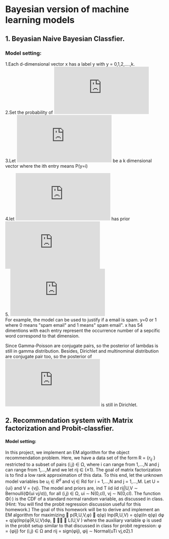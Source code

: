 # Bayesian version of machine learning models

## 1. Beyasian Naive Bayesian Classfier.
### Model setting: <br>
1.Each d-dimensional vector x has a label y with y = 0,1,2,....,k. \
2.Set the probability of ![alt text](http://latex.codecogs.com/gif.latex?P%28x_n%7C%5Clambda_%7By_n%7D%29%3D%5Cprod_%7Bj%3DI%7D%5EdPoisson%28x_n_%2C_j%7C%5Clambda_%7By_n_%2Cj%7D%29)\
3.Let ![alt text](http://latex.codecogs.com/gif.latex?%5Cpi) be a k dimensional vector where the ith entry means P(y=i)   


4.let ![alt text](http://latex.codecogs.com/gif.latex?%5Cpi) has prior ![alt text](http://latex.codecogs.com/gif.latex?Dirichlet%28%5Calpha_1%2C...%2C%5Calpha_k%29)<br>
5. ![alt text](http://latex.codecogs.com/gif.latex?for%5C%2C%20i%5Cin%5C%7B1%2C...%2Ck%20%5C%7D%5C%2C%20and%20%5C%2C%20j%20%5Cin%5C%7B1%2C...%2Cd%5C%7D%2C%5C%2C%20%5Clambda_i%2C_j%20%5C%2C%20in%20%5C%2CGamma%28a%2Cb%29)\
For example, the model can be used to justify if a email is spam. y=0 or 1 where 0 means "spam email" and 1 means" spam email".
x has 54 dimentions with each entry represent the occurrence number of a sepcific word correspond to that dimension.<br>

Since Gamma-Poisson are conjugate pairs, so the posterior of lambdas is still in gamma distribution. Besides,
Dirichlet and multinominal distribution are conjugate pair too, so the posterior of
![alt text](http://latex.codecogs.com/gif.latex?%5Cpi) is still in Dirichlet.


## 2. Recommendation system with Matrix factorization and Probit-classfier.
#### Model setting: <br>

In this project, we implement an EM algorithm for the object recommendation problem. Here, we have a data set of the form R = {$r_{ij}$ }
restricted to a subset of pairs (i,j) ∈ Ω, where i can range from 1,...,N and j can range from 1,...,M and we let rij ∈ {±1}. The goal of matrix factorization is to find a low rank approximation of this data.
To this end, let the unknown model variables be $u_i$ ∈ $R^d$ and vj ∈ Rd for i = 1,...,N and j = 1,...,M. Let U = {ui} and V = {vj}. The model and priors are,
ind T iid iid
rij|U,V ∼ Bernoulli(Φ(ui vj/σ)), for all (i,j) ∈ Ω, ui ∼ N(0,cI), vj ∼ N(0,cI).
The function Φ(·) is the CDF of a standard normal random variable, as discussed in class. (Hint: You will find the probit regression discussion useful for this homework.)
 The goal of this homework will be to derive and implement an EM algorithm for maximizing 􏰂 p(R,U,V,φ) 􏰂 q(φ)
lnp(R,U,V) = q(φ)ln q(φ) dφ + q(φ)lnp(φ|R,U,V)dφ, 􏰖 􏰕􏰔 􏰗
    L(U,V )
where the auxiliary variable φ is used in the probit setup similar to that discussed in class for
probit regression: φ = {φij} for (i,j) ∈ Ω and rij = sign(φij), φij ∼ Normal(uTi vj,σ2).1
